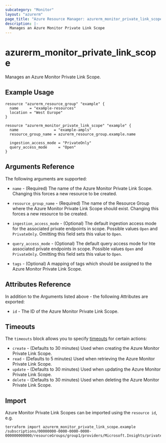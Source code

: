 ```yaml
---
subcategory: "Monitor"
layout: "azurerm"
page_title: "Azure Resource Manager: azurerm_monitor_private_link_scope"
description: |-
  Manages an Azure Monitor Private Link Scope
---
```


# azurerm_monitor_private_link_scope

Manages an Azure Monitor Private Link Scope.

## Example Usage

```hcl
resource "azurerm_resource_group" "example" {
  name     = "example-resources"
  location = "West Europe"
}

resource "azurerm_monitor_private_link_scope" "example" {
  name                = "example-ampls"
  resource_group_name = azurerm_resource_group.example.name

  ingestion_access_mode = "PrivateOnly"
  query_access_mode     = "Open"
}
```

## Arguments Reference

The following arguments are supported:

* `name` - (Required) The name of the Azure Monitor Private Link Scope. Changing this forces a new resource to be created.

* `resource_group_name` - (Required) The name of the Resource Group where the Azure Monitor Private Link Scope should exist. Changing this forces a new resource to be created.

* `ingestion_access_mode` - (Optional) The default ingestion access mode for the associated private endpoints in scope. Possible values `Open` and `PrivateOnly`. Omitting this field sets this value to `Open`.

* `query_access_mode` - (Optional) The default query access mode for hte associated private endpoints in scope. Possible values `Open` and `PrivateOnly`. Omitting this field sets this value to `Open`.

* `tags` - (Optional) A mapping of tags which should be assigned to the Azure Monitor Private Link Scope.

## Attributes Reference

In addition to the Arguments listed above - the following Attributes are exported:

* `id` - The ID of the Azure Monitor Private Link Scope.

## Timeouts

The `timeouts` block allows you to specify [timeouts](https://www.terraform.io/language/resources/syntax#operation-timeouts) for certain actions:

* `create` - (Defaults to 30 minutes) Used when creating the Azure Monitor Private Link Scope.
* `read` - (Defaults to 5 minutes) Used when retrieving the Azure Monitor Private Link Scope.
* `update` - (Defaults to 30 minutes) Used when updating the Azure Monitor Private Link Scope.
* `delete` - (Defaults to 30 minutes) Used when deleting the Azure Monitor Private Link Scope.

## Import

Azure Monitor Private Link Scopes can be imported using the `resource id`, e.g.

```shell
terraform import azurerm_monitor_private_link_scope.example /subscriptions/00000000-0000-0000-0000-000000000000/resourceGroups/group1/providers/Microsoft.Insights/privateLinkScopes/pls1
```